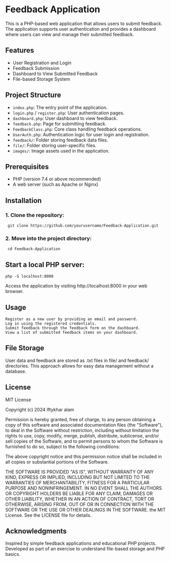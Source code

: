 # Feedback Application

This is a PHP-based web application that allows users to submit feedback. The application supports user authentication and provides a dashboard where users can view and manage their submitted feedback.

## Features

- User Registration and Login
- Feedback Submission
- Dashboard to View Submitted Feedback
- File-based Storage System

## Project Structure

- `index.php`: The entry point of the application.
- `login.php` / `register.php`: User authentication pages.
- `dashboard.php`: User dashboard to view feedback.
- `feedback.php`: Page for submitting feedback.
- `FeedbackClass.php`: Core class handling feedback operations.
- `UserAuth.php`: Authentication logic for user login and registration.
- `feedback/`: Folder storing feedback data files.
- `file/`: Folder storing user-specific files.
- `images/`: Image assets used in the application.

## Prerequisites

- PHP (version 7.4 or above recommended)
- A web server (such as Apache or Nginx)

## Installation

### 1. Clone the repository:
     git clone https://github.com/yourusername/Feedback-Application.git
### 2. Move into the project directory:
     cd Feedback-Application

## Start a local PHP server:
    php -S localhost:8000
Access the application by visiting http://localhost:8000 in your web browser.

## Usage
    Register as a new user by providing an email and password.
    Log in using the registered credentials.
    Submit feedback through the feedback form on the dashboard.
    View a list of submitted feedback items on your dashboard.
## File Storage
User data and feedback are stored as .txt files in file/ and feedback/ directories.
This approach allows for easy data management without a database.
## License
MIT License

Copyright (c) 2024 Iftykhar alam

Permission is hereby granted, free of charge, to any person obtaining a copy of this software and associated documentation files (the "Software"), to deal in the Software without restriction, including without limitation the rights to use, copy, modify, merge, publish, distribute, sublicense, and/or sell copies of the Software, and to permit persons to whom the Software is furnished to do so, subject to the following conditions:

The above copyright notice and this permission notice shall be included in all copies or substantial portions of the Software.

THE SOFTWARE IS PROVIDED "AS IS", WITHOUT WARRANTY OF ANY KIND, EXPRESS OR IMPLIED, INCLUDING BUT NOT LIMITED TO THE WARRANTIES OF MERCHANTABILITY, FITNESS FOR A PARTICULAR PURPOSE AND NONINFRINGEMENT. IN NO EVENT SHALL THE AUTHORS OR COPYRIGHT HOLDERS BE LIABLE FOR ANY CLAIM, DAMAGES OR OTHER LIABILITY, WHETHER IN AN ACTION OF CONTRACT, TORT OR OTHERWISE, ARISING FROM, OUT OF OR IN CONNECTION WITH THE SOFTWARE OR THE USE OR OTHER DEALINGS IN THE SOFTWARE.
 the MIT License. See the LICENSE file for details.

## Acknowledgments
Inspired by simple feedback applications and educational PHP projects.
Developed as part of an exercise to understand file-based storage and PHP basics.